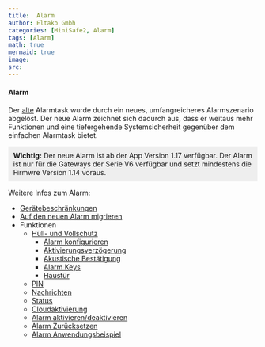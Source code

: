 ```yaml
---
title:  Alarm
author: Eltako Gmbh
categories: [MiniSafe2, Alarm]
tags: [Alarm]
math: true
mermaid: true
image:
src:
---
```


#### Alarm

Der [alte](/de/iqontrol_neo/alarm) Alarmtask wurde durch ein neues,
umfangreicheres Alarmszenario abgelöst. Der neue Alarm zeichnet sich
dadurch aus, dass er weitaus mehr Funktionen und eine tiefergehende
Systemsicherheit gegenüber dem einfachen Alarmtask bietet.


<p style="background:#eee;padding:10px">
<b>Wichtig:</b>
Der neue Alarm ist ab der App Version 1.17 verfügbar.
Der Alarm ist nur für die Gateways der Serie V6 verfügbar und setzt mindestens die Firmwre Version 1.14 voraus. 
</p>

Weitere Infos zum Alarm:

  - [Gerätebeschränkungen](/de/iqontrol_neo/geraetebeschraenkungen)
  - [Auf den neuen Alarm migrieren](/de/iqontrol_neo/alarm_migrieren)
  - Funktionen
      - [Hüll- und
        Vollschutz](/de/iqontrol_neo/alarm_huellschutz_vollschutz)
          - [Alarm konfigurieren](/de/iqontrol_neo/alarm_konfigurieren)
          - [Aktivierungsverzögerung](/de/iqontrol_neo/alarm_aktivierungsverzoegerung)
          - [Akustische
            Bestätigung](/de/iqontrol_neo/alarm_bestaetigung)
          - [Alarm Keys](/de/iqontrol_neo/alarm_keys)
          - [Haustür](/de/iqontrol_neo/alarm_haustuer)
      - [PIN](/de/iqontrol_neo/alarm_pin)
      - [Nachrichten](/de/iqontrol_neo/alarm_nachrichten)
      - [Status](/de/iqontrol_neo/alarm_status)
      - [Cloudaktivierung](/de/iqontrol_neo/alarm_cloudaktivierung)
      - [Alarm
        aktivieren/deaktivieren](/de/iqontrol_neo/alarm_aktivierung)
      - [Alarm Zurücksetzen](/de/iqontrol_neo/alarm_reset)
      - [Alarm Anwendungsbeispiel](/de/iqontrol_neo/alarm_beispiel)
